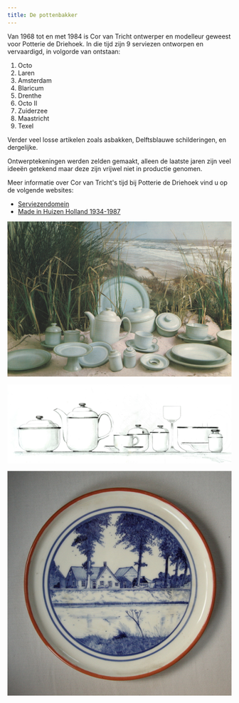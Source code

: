 ```yaml
---
title: De pottenbakker
---
```


Van 1968 tot en met 1984 is Cor van Tricht ontwerper en modelleur
geweest voor Potterie de Driehoek. In die tijd zijn 9 serviezen
ontworpen en vervaardigd, in volgorde van ontstaan:

1.  Octo
2.  Laren
3.  Amsterdam
4.  Blaricum
5.  Drenthe
6.  Octo II
7.  Zuiderzee
8.  Maastricht
9.  Texel

Verder veel losse artikelen zoals asbakken, Delftsblauwe schilderingen,
en dergelijke.

Ontwerptekeningen werden zelden gemaakt, alleen de laatste jaren zijn
veel ideeën getekend maar deze zijn vrijwel niet in productie genomen.

Meer informatie over Cor van Tricht's tijd bij Potterie de Driehoek vind
u op de volgende websites:

-   [Serviezendomein](http://www.serviezendomein.nl/Cor_van_Tricht_pag1.html)
-   [Made in Huizen Holland 1934-1987](http://www.dedriehoek-huizen.nl/)

![Servies Texel](/static/img/servies_texel.jpg)

![Ontwerp van servies Texel](/static/img/servies_texel_schets.png)

![Unica](/static/img/servies_schoteltje.jpg)
